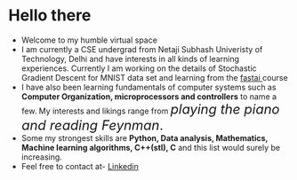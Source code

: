 # Hello there
- Welcome to my humble virtual space 
- I am currently a CSE undergrad from Netaji Subhash Univeristy of Technology, Delhi and have interests in all kinds of learning experiences. Currently I am working on the details of Stochastic Gradient Descent for MNIST data set and learning from the <a href = "http://fast.ai"> fastai </a> course
- I have also been learning fundamentals of computer systems such as **Computer Organization, microprocessors and controllers** to name
a few. My interests and likings range from <font size = 5>*playing the piano and reading Feynman*.</font>
- Some my strongest skills are **Python, Data analysis, Mathematics, Machine learning algorithms, C++(stl), C** and this list would surely be increasing.
- Feel free to contact at- <a href = "https://www.linkedin.com/in/harshit-gupta-75b2171b3/"> Linkedin </a> 
